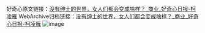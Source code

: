 好奇心原文链接：[没有绅士的世界，女人们都会变成啥样？_商业_好奇心日报-柯凌雁](https://www.qdaily.com/articles/5892.html)
WebArchive归档链接：[没有绅士的世界，女人们都会变成啥样？_商业_好奇心日报-柯凌雁](http://web.archive.org/web/20190623165607/https://www.qdaily.com/articles/5892.html)
![image](http://ww3.sinaimg.cn/large/007d5XDply1g3w98x5i9ij30u02m64qp)